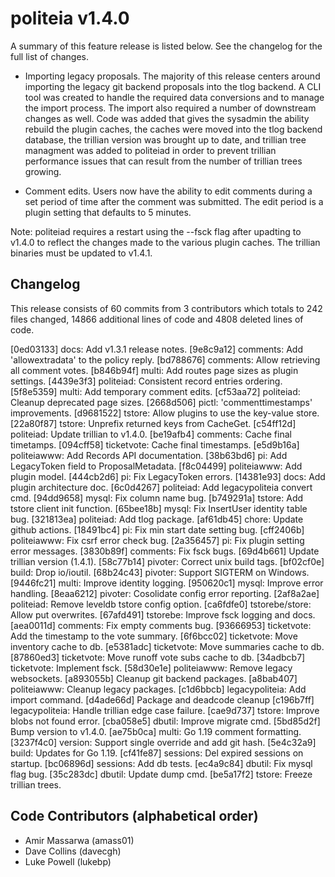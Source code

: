 politeia v1.4.0
====

A summary of this feature release is listed below. See the changelog for the
full list of changes.

- Importing legacy proposals. The majority of this release centers around
  importing the legacy git backend proposals into the tlog backend. A CLI tool
  was created to handle the required data conversions and to manage the import
  process. The import also required a number of downstream changes as well.
  Code was added that gives the sysadmin the ability rebuild the plugin caches,
  the caches were moved into the tlog backend database, the trillian version
  was brought up to date, and trillian tree managment was added to politeiad in
  order to prevent trillian performance issues that can result from the number
  of trillian trees growing.

- Comment edits. Users now have the ability to edit comments during a set
  period of time after the comment was submitted. The edit period is a plugin
  setting that defaults to 5 minutes.

Note: politeiad requires a restart using the --fsck flag after upadting to
v1.4.0 to reflect the changes made to the various plugin caches. The trillian
binaries must be updated to v1.4.1.

## Changelog

This release consists of 60 commits from 3 contributors which totals to 242
files changed, 14866 additional lines of code and 4808 deleted lines of code.

[0ed03133] docs: Add v1.3.1 release notes.
[9e8c9a12] comments: Add 'allowextradata' to the policy reply.
[bd788676] comments: Allow retrieving all comment votes.
[b846b94f] multi: Add routes page sizes as plugin settings.
[4439e3f3] politeiad: Consistent record entries ordering.
[5f8e5359] multi: Add temporary comment edits.
[cf53aa72] politeiad: Cleanup deprecated page sizes.
[2668d506] pictl: 'commenttimestamps' improvements.
[d9681522] tstore: Allow plugins to use the key-value store.
[22a80f87] tstore: Unprefix returned keys from CacheGet.
[c54ff12d] politeiad: Update trillian to v1.4.0.
[be19afb4] comments: Cache final timetamps.
[094cff58] ticketvote: Cache final timestamps.
[e5d9b16a] politeiawww: Add Records API documentation.
[38b63bd6] pi: Add LegacyToken field to ProposalMetadata.
[f8c04499] politeiawww: Add plugin model.
[444cb2d6] pi: Fix LegacyToken errors.
[14381e93] docs: Add plugin architecture doc.
[6c0d4267] politeiad: Add legacypoliteia convert cmd.
[94dd9658] mysql: Fix column name bug.
[b749291a] tstore: Add tstore client init function.
[65bee18b] mysql: Fix InsertUser identity table bug.
[321813ea] politeiad: Add tlog package.
[af61db45] chore: Update github actions.
[18491bc4] pi: Fix min start date setting bug.
[cff2406b] politeiawww: Fix csrf error check bug.
[2a356457] pi: Fix plugin setting error messages.
[3830b89f] comments: Fix fsck bugs.
[69d4b661] Update trillian version (1.4.1).
[58c77b14] pivoter: Correct unix build tags.
[bf02cf0e] build: Drop io/ioutil.
[68b24c43] pivoter: Support SIGTERM on Windows.
[9446fc21] multi: Improve identity logging.
[950620c1] mysql: Improve error handling.
[8eaa6212] pivoter: Cosolidate config error reporting.
[2af8a2ae] politeiad: Remove leveldb tstore config option.
[ca6fdfe0] tstorebe/store: Allow put overwrites.
[67afd491] tstorebe: Improve fsck logging and docs.
[aea0011d] comments: Fix empty comments bug.
[93666953] ticketvote: Add the timestamp to the vote summary.
[6f6bcc02] ticketvote: Move inventory cache to db.
[e5381adc] ticketvote: Move summaries cache to db.
[87860ed3] ticketvote: Move runoff vote subs cache to db.
[34adbcb7] ticketvote: Implement fsck.
[58d30e1e] politeiawww: Remove legacy websockets.
[a893055b] Cleanup git backend packages.
[a8bab407] politeiawww: Cleanup legacy packages.
[c1d6bbcb] legacypoliteia: Add import command.
[d4ade66d] Package and deadcode cleanup
[c196b7ff] legacypoliteia: Handle trillian edge case failure.
[cae9d737] tstore: Improve blobs not found error.
[cba058e5] dbutil: Improve migrate cmd.
[5bd85d2f] Bump version to v1.4.0.
[ae75b0ca] multi: Go 1.19 comment formatting.
[3237f4c0] version: Support single override and add git hash.
[5e4c32a9] build: Updates for Go 1.19.
[cf41fe87] sessions: Del expired sessions on startup.
[bc06896d] sessions: Add db tests.
[ec4a9c84] dbutil: Fix mysql flag bug.
[35c283dc] dbutil: Update dump cmd.
[be5a17f2] tstore: Freeze trillian trees.

## Code Contributors (alphabetical order)

- Amir Massarwa (amass01)
- Dave Collins (davecgh)
- Luke Powell (lukebp)
